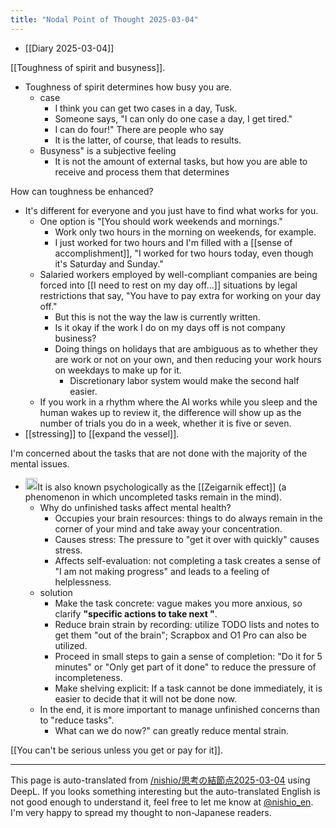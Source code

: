 ```yaml
---
title: "Nodal Point of Thought 2025-03-04"
---
```


- [[Diary 2025-03-04]]

[[Toughness of spirit and busyness]].
- Toughness of spirit determines how busy you are.
    - case
        - I think you can get two cases in a day, Tusk.
        - Someone says, "I can only do one case a day, I get tired."
        - I can do four!" There are people who say
        - It is the latter, of course, that leads to results.
    - Busyness" is a subjective feeling
        - It is not the amount of external tasks, but how you are able to receive and process them that determines

How can toughness be enhanced?
- It's different for everyone and you just have to find what works for you.
    - One option is "[You should work weekends and mornings."
        - Work only two hours in the morning on weekends, for example.
        - I just worked for two hours and I'm filled with a [[sense of accomplishment]], "I worked for two hours today, even though it's Saturday and Sunday."
    - Salaried workers employed by well-compliant companies are being forced into [[I need to rest on my day off...]] situations by legal restrictions that say, "You have to pay extra for working on your day off."
        - But this is not the way the law is currently written.
        - Is it okay if the work I do on my days off is not company business?
        - Doing things on holidays that are ambiguous as to whether they are work or not on your own, and then reducing your work hours on weekdays to make up for it.
            - Discretionary labor system would make the second half easier.
    - If you work in a rhythm where the AI works while you sleep and the human wakes up to review it, the difference will show up as the number of trials you do in a week, whether it is five or seven.
- [[stressing]] to [[expand the vessel]].

I'm concerned about the tasks that are not done with the majority of the mental issues.
- <img src='https://scrapbox.io/api/pages/nishio-en/o3-mini-high/icon' alt='o3-mini-high.icon' height="19.5"/>It is also known psychologically as the [[Zeigarnik effect]] (a phenomenon in which uncompleted tasks remain in the mind).
    - Why do unfinished tasks affect mental health?
        - Occupies your brain resources: things to do always remain in the corner of your mind and take away your concentration.
        - Causes stress: The pressure to "get it over with quickly" causes stress.
        - Affects self-evaluation: not completing a task creates a sense of "I am not making progress" and leads to a feeling of helplessness.
    - solution
        - Make the task concrete: vague makes you more anxious, so clarify **"specific actions to take next "**.
        - Reduce brain strain by recording: utilize TODO lists and notes to get them "out of the brain"; Scrapbox and O1 Pro can also be utilized.
        - Proceed in small steps to gain a sense of completion: "Do it for 5 minutes" or "Only get part of it done" to reduce the pressure of incompleteness.
        - Make shelving explicit: If a task cannot be done immediately, it is easier to decide that it will not be done now.
    - In the end, it is more important to manage unfinished concerns than to "reduce tasks".
        - What can we do now?" can greatly reduce mental strain.

[[You can't be serious unless you get or pay for it]].

---
This page is auto-translated from [/nishio/思考の結節点2025-03-04](https://scrapbox.io/nishio/思考の結節点2025-03-04) using DeepL. If you looks something interesting but the auto-translated English is not good enough to understand it, feel free to let me know at [@nishio_en](https://twitter.com/nishio_en). I'm very happy to spread my thought to non-Japanese readers.